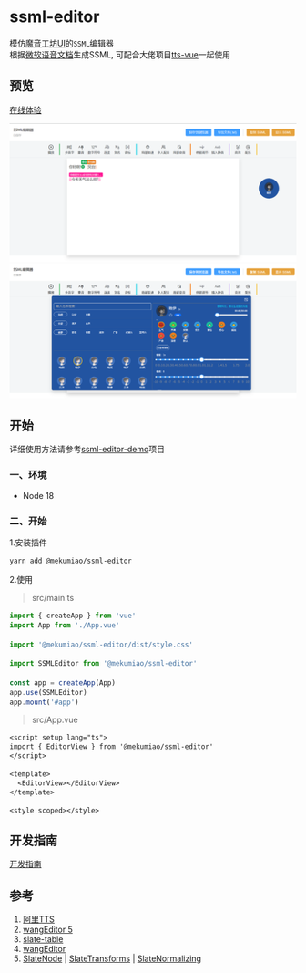 # ssml-editor

模仿[魔音工坊UI](https://www.moyin.com/overview/article-voice)的`SSML`编辑器  
根据[微软语音文档](https://learn.microsoft.com/zh-cn/azure/ai-services/speech-service/speech-synthesis-markup)生成SSML, 可配合大佬项目[tts-vue](https://github.com/LokerL/tts-vue.git)一起使用

## 预览

[在线体验](https://ssml.luoyesheng.top/)

![](./docs/20231105164151.png)
![](./docs/PixPin_2025-04-23_21-10-10.png)

## 开始

详细使用方法请参考[ssml-editor-demo](https://github.com/mekumiao/ssml-editor-demo.git)项目

### 一、环境

- Node 18

### 二、开始

1.安装插件

```sh
yarn add @mekumiao/ssml-editor
```

2.使用

> src/main.ts

```ts
import { createApp } from 'vue'
import App from './App.vue'

import '@mekumiao/ssml-editor/dist/style.css'

import SSMLEditor from '@mekumiao/ssml-editor'

const app = createApp(App)
app.use(SSMLEditor)
app.mount('#app')
```

> src/App.vue

```vue
<script setup lang="ts">
import { EditorView } from '@mekumiao/ssml-editor'
</script>

<template>
  <EditorView></EditorView>
</template>

<style scoped></style>
```

## 开发指南

[开发指南](./DEV.md)

## 参考

1. [阿里TTS](https://ai.aliyun.com/nls/tts)
2. [wangEditor 5](https://www.wangeditor.com/)
3. [slate-table](https://github.com/lqs469/slate-table.git)
4. [wangEditor](https://github.com/wangeditor-team/wangEditor.git)
5. [SlateNode](https://docs.slatejs.org/api/nodes/node) | [SlateTransforms](https://docs.slatejs.org/api/transforms) | [SlateNormalizing](https://docs.slatejs.org/concepts/11-normalizing)
